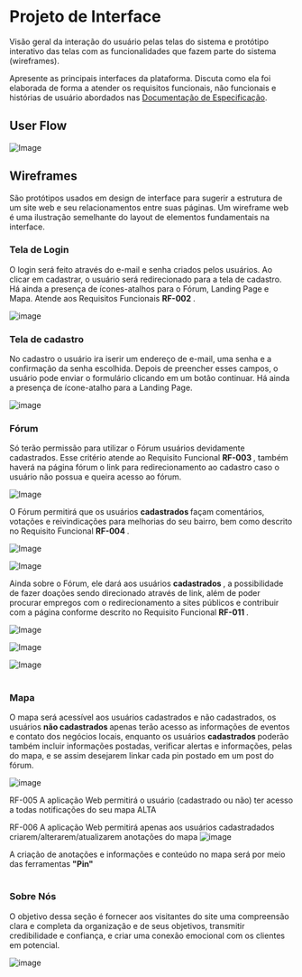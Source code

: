 
# Projeto de Interface

Visão geral da interação do usuário pelas telas do sistema e protótipo interativo das telas com as funcionalidades que fazem parte do sistema (wireframes).

 Apresente as principais interfaces da plataforma. Discuta como ela foi elaborada de forma a atender os requisitos funcionais, não funcionais e histórias de usuário abordados nas <a href="2-Especificação do Projeto.md"> Documentação de Especificação</a>.

## User Flow

![Image](https://user-images.githubusercontent.com/127517961/232878835-7402297e-3377-4053-a313-27f2ac9e75bd.png) 


## Wireframes

São protótipos usados em design de interface para sugerir a estrutura de um site web e seu relacionamentos entre suas páginas. Um wireframe web é uma ilustração semelhante do layout de elementos fundamentais na interface.

### Tela de Login 
O login será feito através do e-mail e senha criados pelos usuários. Ao clicar em cadastrar, o usuário será redirecionado para a tela de cadastro. Há ainda a presença de ícones-atalhos para o Fórum, Landing Page e Mapa. Atende aos Requisitos Funcionais <strong> RF-002 </strong>.

![image](https://user-images.githubusercontent.com/127517961/235466056-7660170c-ade4-4496-8b5d-d260631f072c.png)

### Tela de cadastro
No cadastro o usuário ira iserir um endereço de e-mail, uma senha e a confirmação da senha escolhida. Depois de preencher esses campos, o usuário pode enviar o formulário clicando em um botão continuar. Há ainda a presença de ícone-atalho para a Landing Page.

![image](https://user-images.githubusercontent.com/128329945/235469652-5415a606-64d7-48a4-83a3-172e27ceb8c0.png)

### Fórum
Só terão permissão para utilizar o Fórum usuários devidamente cadastrados. Esse critério atende ao Requisito Funcional <strong> RF-003 </strong>, também haverá na página fórum o link para redirecionamento ao cadastro caso o usuário não possua e queira acesso ao fórum.
 
 ![Image](https://user-images.githubusercontent.com/128436722/235378238-08d558e9-737e-4d72-a624-49f98821a192.png)
 
O Fórum permitirá que os usuários <strong> cadastrados </strong> façam comentários, votações e reivindicações para melhorias do seu bairro, bem como descrito no Requisito Funcional <strong> RF-004 </strong>.
 
 ![Image](https://user-images.githubusercontent.com/128436722/235378236-a741dfa6-b3ff-4557-afb5-48d23319901b.png)
 
 ![Image](https://user-images.githubusercontent.com/128436722/235378239-bbdff70a-4db7-4ada-a303-74d575b1c4a1.png)
 
Ainda sobre o Fórum, ele dará aos usuários <strong> cadastrados </strong>, a possibilidade de fazer doações sendo direcionado através de link, além de poder procurar empregos com o redirecionamento a sites públicos e contribuir com a página conforme descrito no Requisito Funcional <strong> RF-011 </strong>.
 
![Image](https://user-images.githubusercontent.com/128436722/235378237-d543f5d7-8a5e-4cef-8b3d-dbdcb88abe06.png)

![Image](https://user-images.githubusercontent.com/128436722/235378240-ec8a5711-e6cb-4bd7-a870-b7b0c168e7c7.png)

![Image](https://user-images.githubusercontent.com/128436722/235378235-df9c7fb5-df5a-458c-b4a7-0d52aa0981ec.png)

 #

### Mapa

O mapa será acessível aos usuários cadastrados e não cadastrados, os usuários <strong> não cadastrados </strong> apenas terão acesso as informações de eventos e contato dos negócios locais, enquanto os usuários <strong> cadastrados </strong> poderão também incluir informações postadas, verificar alertas e informações, pelas do mapa, e se assim  desejarem linkar cada pin postado em um post do fórum.

![image](https://user-images.githubusercontent.com/128330026/235453293-f86bcb1d-7670-42c5-ab69-fd126444081c.png)

RF-005	A aplicação Web permitirá o usuário (cadastrado ou não) ter acesso a todas notificações do seu mapa	ALTA	

RF-006	A aplicação Web permitirá apenas aos usuários cadastradados criarem/alterarem/atualizarem anotações do mapa
![image](https://user-images.githubusercontent.com/128330026/235453458-8190c578-1403-4e75-a23b-e01a6948d298.png)

A criação de anotações e informações e conteúdo no mapa será por meio das ferramentas <strong> "Pin" </strong>

 #
 
### Sobre Nós

O objetivo dessa seção é fornecer aos visitantes do site uma compreensão clara e completa da organização e de seus objetivos, transmitir credibilidade e confiança, e criar uma conexão emocional com os clientes em potencial.

![image](https://user-images.githubusercontent.com/112134718/234734415-3499ab66-d5e2-4f5b-be20-3565280a1507.png)
